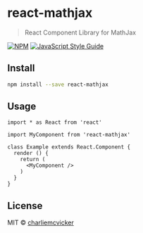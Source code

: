 # react-mathjax

> React Component Library for MathJax

[![NPM](https://img.shields.io/npm/v/react-mathjax.svg)](https://www.npmjs.com/package/react-mathjax) [![JavaScript Style Guide](https://img.shields.io/badge/code_style-standard-brightgreen.svg)](https://standardjs.com)

## Install

```bash
npm install --save react-mathjax
```

## Usage

```tsx
import * as React from 'react'

import MyComponent from 'react-mathjax'

class Example extends React.Component {
  render () {
    return (
      <MyComponent />
    )
  }
}
```

## License

MIT © [charliemcvicker](https://github.com/charliemcvicker)
